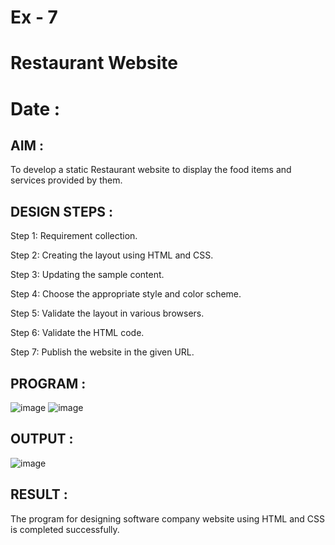# Ex - 7 
# Restaurant Website
# Date : 

## AIM :
To develop a static Restaurant website to display the food items and services provided by them.

## DESIGN STEPS :
Step 1:
Requirement collection.

Step 2:
Creating the layout using HTML and CSS.

Step 3:
Updating the sample content.

Step 4:
Choose the appropriate style and color scheme.

Step 5:
Validate the layout in various browsers.

Step 6:
Validate the HTML code.

Step 7:
Publish the website in the given URL.

## PROGRAM :

![image](https://github.com/user-attachments/assets/93e49d8e-33eb-4315-bd7b-1dc3e3f3c13c)
![image](https://github.com/user-attachments/assets/1030d38a-50b2-4630-8ac7-f4fab7b426f0)

## OUTPUT :
![image](https://github.com/user-attachments/assets/51cc9a6e-2a5f-4347-8d60-8ed825ac1ef8)

## RESULT :
The program for designing software company website using HTML and CSS is completed successfully.


